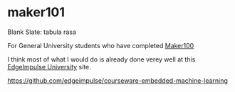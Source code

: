 # maker101


Blank Slate:  tabula rasa


For General University students who have completed [Maker100](https://github.com/hpssjellis/maker100)


I think most of what I would do is already done verey well at this [EdgeImpulse University](https://www.edgeimpulse.com/university) site.

https://github.com/edgeimpulse/courseware-embedded-machine-learning



